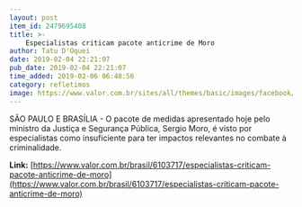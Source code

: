 ```yaml
---
layout: post
item_id: 2479695408
title: >-
    Especialistas criticam pacote anticrime de Moro
author: Tatu D'Oquei
date: 2019-02-04 22:21:07
pub_date: 2019-02-04 22:21:07
time_added: 2019-02-06 06:48:56
category: refletimos
image: https://www.valor.com.br/sites/all/themes/basic/images/facebook/valor-big.jpg
---
```


SÃO PAULO E BRASÍLIA - O pacote de medidas apresentado hoje pelo ministro da Justiça e Segurança Pública, Sergio Moro, é visto por especialistas como insuficiente para ter impactos relevantes no combate à criminalidade.

**Link:** [https://www.valor.com.br/brasil/6103717/especialistas-criticam-pacote-anticrime-de-moro](https://www.valor.com.br/brasil/6103717/especialistas-criticam-pacote-anticrime-de-moro)

